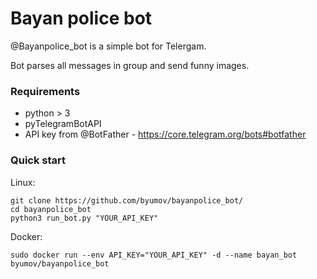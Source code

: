 # Bayan police bot

@Bayanpolice_bot is a simple bot for Telergam.

Bot parses all messages in group and send funny images.
### Requirements

* python > 3
* pyTelegramBotAPI
* API key from @BotFather - https://core.telegram.org/bots#botfather

### Quick start

Linux: 
```
git clone https://github.com/byumov/bayanpolice_bot/
cd bayanpolice_bot
python3 run_bot.py "YOUR_API_KEY"
```

Docker:
```
sudo docker run --env API_KEY="YOUR_API_KEY" -d --name bayan_bot byumov/bayanpolice_bot
```
